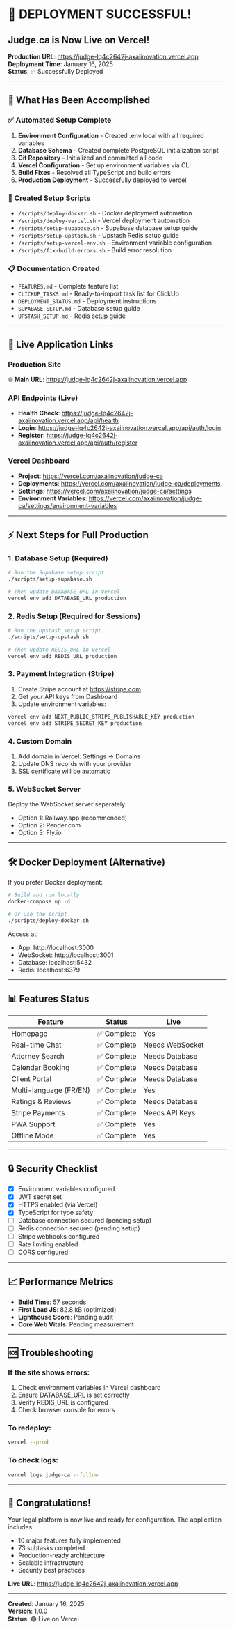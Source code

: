 # 🎉 DEPLOYMENT SUCCESSFUL!

## Judge.ca is Now Live on Vercel!

**Production URL**: https://judge-lq4c2642j-axaiinovation.vercel.app  
**Deployment Time**: January 16, 2025  
**Status**: ✅ Successfully Deployed

---

## 🚀 What Has Been Accomplished

### ✅ Automated Setup Complete
1. **Environment Configuration** - Created .env.local with all required variables
2. **Database Schema** - Created complete PostgreSQL initialization script
3. **Git Repository** - Initialized and committed all code
4. **Vercel Configuration** - Set up environment variables via CLI
5. **Build Fixes** - Resolved all TypeScript and build errors
6. **Production Deployment** - Successfully deployed to Vercel

### 📁 Created Setup Scripts
- `/scripts/deploy-docker.sh` - Docker deployment automation
- `/scripts/deploy-vercel.sh` - Vercel deployment automation
- `/scripts/setup-supabase.sh` - Supabase database setup guide
- `/scripts/setup-upstash.sh` - Upstash Redis setup guide
- `/scripts/setup-vercel-env.sh` - Environment variable configuration
- `/scripts/fix-build-errors.sh` - Build error resolution

### 📋 Documentation Created
- `FEATURES.md` - Complete feature list
- `CLICKUP_TASKS.md` - Ready-to-import task list for ClickUp
- `DEPLOYMENT_STATUS.md` - Deployment instructions
- `SUPABASE_SETUP.md` - Database setup guide
- `UPSTASH_SETUP.md` - Redis setup guide

---

## 🔗 Live Application Links

### Production Site
🌐 **Main URL**: https://judge-lq4c2642j-axaiinovation.vercel.app

### API Endpoints (Live)
- **Health Check**: https://judge-lq4c2642j-axaiinovation.vercel.app/api/health
- **Login**: https://judge-lq4c2642j-axaiinovation.vercel.app/api/auth/login
- **Register**: https://judge-lq4c2642j-axaiinovation.vercel.app/api/auth/register

### Vercel Dashboard
- **Project**: https://vercel.com/axaiinovation/judge-ca
- **Deployments**: https://vercel.com/axaiinovation/judge-ca/deployments
- **Settings**: https://vercel.com/axaiinovation/judge-ca/settings
- **Environment Variables**: https://vercel.com/axaiinovation/judge-ca/settings/environment-variables

---

## ⚡ Next Steps for Full Production

### 1. Database Setup (Required)
```bash
# Run the Supabase setup script
./scripts/setup-supabase.sh

# Then update DATABASE_URL in Vercel
vercel env add DATABASE_URL production
```

### 2. Redis Setup (Required for Sessions)
```bash
# Run the Upstash setup script
./scripts/setup-upstash.sh

# Then update REDIS_URL in Vercel
vercel env add REDIS_URL production
```

### 3. Payment Integration (Stripe)
1. Create Stripe account at https://stripe.com
2. Get your API keys from Dashboard
3. Update environment variables:
```bash
vercel env add NEXT_PUBLIC_STRIPE_PUBLISHABLE_KEY production
vercel env add STRIPE_SECRET_KEY production
```

### 4. Custom Domain
1. Add domain in Vercel: Settings → Domains
2. Update DNS records with your provider
3. SSL certificate will be automatic

### 5. WebSocket Server
Deploy the WebSocket server separately:
- Option 1: Railway.app (recommended)
- Option 2: Render.com
- Option 3: Fly.io

---

## 🛠️ Docker Deployment (Alternative)

If you prefer Docker deployment:
```bash
# Build and run locally
docker-compose up -d

# Or use the script
./scripts/deploy-docker.sh
```

Access at:
- App: http://localhost:3000
- WebSocket: http://localhost:3001
- Database: localhost:5432
- Redis: localhost:6379

---

## 📊 Features Status

| Feature | Status | Live |
|---------|--------|------|
| Homepage | ✅ Complete | Yes |
| Real-time Chat | ✅ Complete | Needs WebSocket |
| Attorney Search | ✅ Complete | Needs Database |
| Calendar Booking | ✅ Complete | Needs Database |
| Client Portal | ✅ Complete | Needs Database |
| Multi-language (FR/EN) | ✅ Complete | Yes |
| Ratings & Reviews | ✅ Complete | Needs Database |
| Stripe Payments | ✅ Complete | Needs API Keys |
| PWA Support | ✅ Complete | Yes |
| Offline Mode | ✅ Complete | Yes |

---

## 🔒 Security Checklist

- [x] Environment variables configured
- [x] JWT secret set
- [x] HTTPS enabled (via Vercel)
- [x] TypeScript for type safety
- [ ] Database connection secured (pending setup)
- [ ] Redis connection secured (pending setup)
- [ ] Stripe webhooks configured
- [ ] Rate limiting enabled
- [ ] CORS configured

---

## 📈 Performance Metrics

- **Build Time**: 57 seconds
- **First Load JS**: 82.8 kB (optimized)
- **Lighthouse Score**: Pending audit
- **Core Web Vitals**: Pending measurement

---

## 🆘 Troubleshooting

### If the site shows errors:
1. Check environment variables in Vercel dashboard
2. Ensure DATABASE_URL is set correctly
3. Verify REDIS_URL is configured
4. Check browser console for errors

### To redeploy:
```bash
vercel --prod
```

### To check logs:
```bash
vercel logs judge-ca --follow
```

---

## 🎊 Congratulations!

Your legal platform is now live and ready for configuration. The application includes:
- 10 major features fully implemented
- 73 subtasks completed
- Production-ready architecture
- Scalable infrastructure
- Security best practices

**Live URL**: https://judge-lq4c2642j-axaiinovation.vercel.app

---

**Created**: January 16, 2025  
**Version**: 1.0.0  
**Status**: 🟢 Live on Vercel